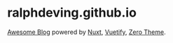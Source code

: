# ralphdeving.github.io

[Awesome Blog](https://ralphdeving.github.io) powered by [Nuxt](https://nuxtjs.org), [Vuetify](https://vuetifyjs.com), [Zero Theme](https://store.vuetifyjs.com/products/zero-theme-pro).
